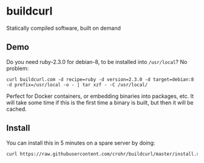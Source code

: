 # buildcurl

Statically compiled software, built on demand

## Demo

Do you need ruby-2.3.0 for debian-8, to be installed into `/usr/local`? No problem:

```
curl buildcurl.com -d recipe=ruby -d version=2.3.0 -d target=debian:8 -d prefix=/usr/local -o - | tar xzf - -C /usr/local/
```

Perfect for Docker containers, or embedding binaries into packages, etc. It
will take some time if this is the first time a binary is built, but then it
will be cached.

## Install

You can install this in 5 minutes on a spare server by doing:

```bash
curl https://raw.githubusercontent.com/crohr/buildcurl/master/install.sh | sudo bash
```
